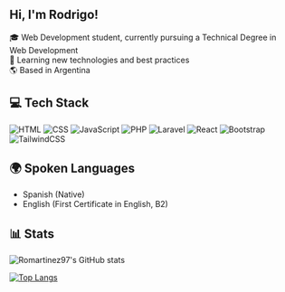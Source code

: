 ## Hi, I'm Rodrigo!

🎓 Web Development student, currently pursuing a Technical Degree in Web Development  
🚀 Learning new technologies and best practices  
🌎 Based in Argentina

## 💻 Tech Stack

![HTML](https://img.shields.io/badge/-HTML-E34F26?style=flat&logo=html5&logoColor=white)
![CSS](https://img.shields.io/badge/-CSS-1572B6?style=flat&logo=css3&logoColor=white)
![JavaScript](https://img.shields.io/badge/-JavaScript-F7DF1E?style=flat&logo=javascript&logoColor=white)
![PHP](https://img.shields.io/badge/-PHP-777BB4?style=flat&logo=php&logoColor=white)
![Laravel](https://img.shields.io/badge/-Laravel-FF2D20?style=flat&logo=laravel&logoColor=white)
![React](https://img.shields.io/badge/-React-61DAFB?style=flat&logo=react&logoColor=white)
![Bootstrap](https://img.shields.io/badge/-Bootstrap-7952B3?style=flat&logo=bootstrap&logoColor=white)
![TailwindCSS](https://img.shields.io/badge/-TailwindCSS-38B2AC?style=flat&logo=tailwind-css&logoColor=white)

## 🌍 Spoken Languages

- Spanish (Native)
- English (First Certificate in English, B2)

## 📊 Stats


![Romartinez97's GitHub stats](https://github-readme-stats.vercel.app/api?username=romartinez97&show_icons=true&theme=radical&hide=issues,contribs)

[![Top Langs](https://github-readme-stats.vercel.app/api/top-langs/?username=romartinez97&layout=compact&theme=radical)](https://github.com/anuraghazra/github-readme-stats)
